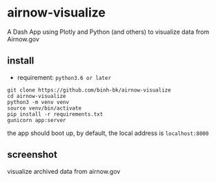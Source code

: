 # airnow-visualize
A Dash App using Plotly and Python (and others) to visualize data from Airnow.gov

## install
- requirement: `python3.6 or later`
```
git clone https://github.com/binh-bk/airnow-visualize
cd airnow-visualize
python3 -m venv venv
source venv/bin/activate
pip install -r requirements.txt
gunicorn app:server
```
the app should boot up, by default, the local address is `localhost:8000`

## screenshot

visualize archived data from airnow.gov
